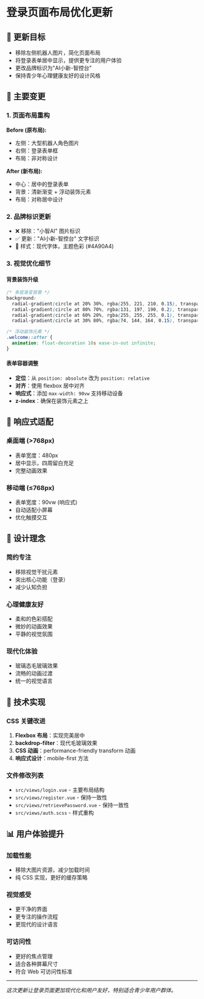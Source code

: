 # 登录页面布局优化更新

## 🎯 更新目标
- 移除左侧机器人图片，简化页面布局
- 将登录表单居中显示，提供更专注的用户体验
- 更改品牌标识为"AI小新-智控台"
- 保持青少年心理健康友好的设计风格

## 🔄 主要变更

### 1. 页面布局重构
**Before (原布局):**
- 左侧：大型机器人角色图片
- 右侧：登录表单框
- 布局：非对称设计

**After (新布局):**
- 中心：居中的登录表单
- 背景：清新渐变 + 浮动装饰元素
- 布局：对称居中设计

### 2. 品牌标识更新
- ❌ 移除："小智AI" 图片标识
- ✅ 更新："AI小新-智控台" 文字标识
- 🎨 样式：现代字体，主题色彩 (#4A90A4)

### 3. 视觉优化细节

#### 背景装饰升级
```css
/* 多层渐变背景 */
background:
  radial-gradient(circle at 20% 30%, rgba(255, 221, 210, 0.15), transparent 40%),
  radial-gradient(circle at 80% 70%, rgba(131, 197, 190, 0.2), transparent 50%),
  radial-gradient(circle at 60% 20%, rgba(255, 255, 255, 0.1), transparent 30%),
  radial-gradient(circle at 30% 80%, rgba(74, 144, 164, 0.15), transparent 40%);

/* 浮动装饰元素 */
.welcome::after {
  animation: float-decoration 10s ease-in-out infinite;
}
```

#### 表单容器调整
- **定位**：从 `position: absolute` 改为 `position: relative`
- **对齐**：使用 flexbox 居中对齐
- **响应式**：添加 `max-width: 90vw` 支持移动设备
- **z-index**：确保在装饰元素之上

## 📱 响应式适配

### 桌面端 (>768px)
- 表单宽度：480px
- 居中显示，四周留白充足
- 完整动画效果

### 移动端 (≤768px)
- 表单宽度：90vw (响应式)
- 自动适配小屏幕
- 优化触摸交互

## 🎨 设计理念

### 简约专注
- 移除视觉干扰元素
- 突出核心功能（登录）
- 减少认知负担

### 心理健康友好
- 柔和的色彩搭配
- 微妙的动画效果
- 平静的视觉氛围

### 现代化体验
- 玻璃态毛玻璃效果
- 流畅的动画过渡
- 统一的视觉语言

## 🔧 技术实现

### CSS 关键改进
1. **Flexbox 布局**：实现完美居中
2. **backdrop-filter**：现代毛玻璃效果
3. **CSS 动画**：performance-friendly transform 动画
4. **响应式设计**：mobile-first 方法

### 文件修改列表
- `src/views/login.vue` - 主要布局结构
- `src/views/register.vue` - 保持一致性
- `src/views/retrievePassword.vue` - 保持一致性
- `src/views/auth.scss` - 样式重构

## 📊 用户体验提升

### 加载性能
- 移除大图片资源，减少加载时间
- 纯 CSS 实现，更好的缓存策略

### 视觉感受
- 更干净的界面
- 更专注的操作流程
- 更现代的设计语言

### 可访问性
- 更好的焦点管理
- 适合各种屏幕尺寸
- 符合 Web 可访问性标准

---

*这次更新让登录页面更加现代化和用户友好，特别适合青少年用户群体。*
